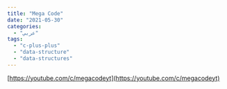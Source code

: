 ```yaml
---
title: "Mega Code"
date: "2021-05-30"
categories:
  - "عربي"
tags:
  - "c-plus-plus"
  - "data-structure"
  - "data-structures"
---
```


[https://youtube.com/c/megacodeyt](https://youtube.com/c/megacodeyt)
